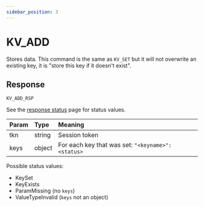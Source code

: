 ```yaml
---
sidebar_position: 3
---
```


# KV_ADD
Stores data. This command is the same as `KV_SET` but it will not overwrite an existing key, it is "store this key if it doesn't exist".


## Response

`KV_ADD_RSP`

See the [response status](./../Statuses) page for status values.


|Param|Type|Meaning|
|:---|:---|:---|
|tkn|string|Session token|
|keys|object|For each key that was set: `"<keyname>":<status>`|


Possible status values:

- KeySet
- KeyExists
- ParamMissing (no `keys`)
- ValueTypeInvalid (`keys` not an object)
